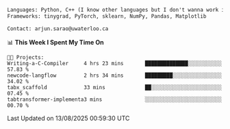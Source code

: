 ```txt
Languages: Python, C++ (I know other languages but I don't wanna work in em)
Frameworks: tinygrad, PyTorch, sklearn, NumPy, Pandas, Matplotlib

Contact: arjun.sarao@uwaterloo.ca
```

<!--START_SECTION:waka-->
📊 **This Week I Spent My Time On** 

```text
🐱‍💻 Projects: 
Writing-a-C-Compiler     4 hrs 23 mins       ██████████████░░░░░░░░░░░   57.83 % 
newcode-langflow         2 hrs 34 mins       █████████░░░░░░░░░░░░░░░░   34.02 % 
tabx_scaffold            33 mins             ██░░░░░░░░░░░░░░░░░░░░░░░   07.45 % 
tabtransformer-implementa3 mins              ░░░░░░░░░░░░░░░░░░░░░░░░░   00.70 % 
```


 Last Updated on 13/08/2025 00:59:30 UTC
<!--END_SECTION:waka-->
